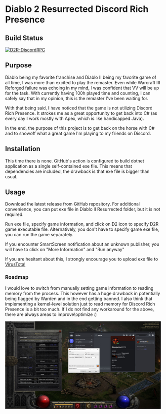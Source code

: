 # Diablo 2 Resurrected Discord Rich Presence

## Build Status

[![D2R-DiscordRPC](https://github.com/lciesielski/D2R-DiscordRPC/actions/workflows/dotnetcoredesktop.yml/badge.svg)](https://github.com/lciesielski/D2R-DiscordRPC/actions/workflows/dotnetcoredesktop.yml)

## Purpose

Diablo being my favorite franchise and Diablo II being my favorite game of all time, I was more than excited to play the remaster.
Even while Warcraft III Reforged failure was echoing in my mind, I was confident that VV will be up for the task.
With currently having 100h played time and counting, I can safely say that in my opinion, this is the remaster I've been waiting for.

With that being said, I have noticed that the game is not utilizing Discord Rich Presence.
It strokes me as a great opportunity to get back into C# (as every day I work mostly with Apex, which is like handicapped Java).

In the end, the purpose of this project is to get back on the horse with C# and to showoff what a great game I'm playing to my friends on Discord.

## Installation

This time there is none. GitHub's action is configured to build dotnet application as a single self-contained exe file.
This means that dependencies are included, the drawback is that exe file is bigger than usual.

## Usage

Download the latest release from GitHub repository.
For additional convenience, you can put exe file in Diablo II Resurrected folder, but it is not required.

Run exe file, specify game information, and click on D2 icon to specify D2R game executable file.
Alternatively, you don't have to specify game exe file, you can run the game separately.

If you encounter SmartScreen notification about an unknown publisher, you will have to click on "More Information" and "Run anyway"

If you are hesitant about this, I strongly encourage you to upload exe file to [VirusTotal](https://www.virustotal.com/gui/home/upload)

### Roadmap

I would love to switch from manually setting game information to reading memory from the process.
This however has a huge drawback in potentially being flagged by Warden and in the end getting banned.
I also think that implementing a kernel-level solution just to read memory for Discord Rich Presence is a bit too much.
If I do not find any workaround for the above, there are always areas to improve\optimize :)

![Image Failed :()](./Images/D2R-RPC.JPG?raw=true)